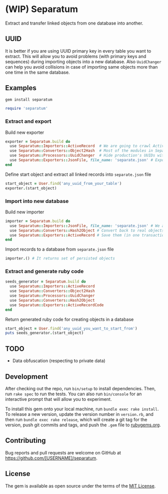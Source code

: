# (WIP) Separatum

Extract and transfer linked objects from one database into another. 

## UUID

It is better if you are using UUID primary key in every table you want to extract.
This will allow you to avoid problems (with primary keys and sequences) during importing objects into a new database.
Also `UuidChanger` can help you avoid collisions in case of importing same objects more than one time in the same database.

## Examples

```bash
gem install separatum
```

```ruby
require 'separatum'
```

### Extract and export

Build new exporter

```ruby
exporter = Separatum.build do
  use Separatum::Importers::ActiveRecord  # We are going to crawl ActiveRecord objects
  use Separatum::Converters::Object2Hash  # Most of the modules in Separatum is working with Hash-form of objects
  use Separatum::Processors::UuidChanger  # Hide production's UUIDs with no broken links 
  use Separatum::Exporters::JsonFile, file_name: 'separate.json' # Export object to json file                                      
end
```

Define start object and extract all linked records into `separate.json` file

```ruby
start_object = User.find('any_uuid_from_your_table')
exporter.(start_object)
```

### Import into new database

Build new importer

```ruby
importer = Separatum.build do
  use Separatum::Importers::JsonFile, file_name: 'separate.json' # We are going to import hashed objects from separate.json
  use Separatum::Converters::Hash2Object # Convert back to real objects (not persisted)
  use Separatum::Exporters::ActiveRecord # Save them (in one transaction for all objects in set)
end
```

Import records to a database from `separate.json` file

```ruby
importer.() # It returns set of persisted objects
```

### Extract and generate ruby code

```ruby
seeds_generator = Separatum.build do
  use Separatum::Importers::ActiveRecord
  use Separatum::Converters::Object2Hash
  use Separatum::Processors::UuidChanger
  use Separatum::Converters::Hash2Object
  use Separatum::Exporters::ActiveRecordCode
end

```

Return generated ruby code for creating objects in a database

```ruby
start_object = User.find('any_uuid_you_want_to_start_from')
puts seeds_generator.(start_object)
```

## TODO

- Data obfuscation (respecting to private data)

## Development

After checking out the repo, run `bin/setup` to install dependencies. Then, run `rake spec` to run the tests. You can also run `bin/console` for an interactive prompt that will allow you to experiment.

To install this gem onto your local machine, run `bundle exec rake install`. To release a new version, update the version number in `version.rb`, and then run `bundle exec rake release`, which will create a git tag for the version, push git commits and tags, and push the `.gem` file to [rubygems.org](https://rubygems.org).

## Contributing

Bug reports and pull requests are welcome on GitHub at https://github.com/[USERNAME]/separatum.

## License

The gem is available as open source under the terms of the [MIT License](https://opensource.org/licenses/MIT).
